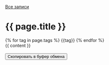 <!DOCTYPE html>
<html>
<head>
   <meta http-equiv="content-type" content="text/html; charset=utf-8" />
   <title>Скрипты → {{ page.name }}</title>
   <link rel="stylesheet" href="/css/syntax.css" type="text/css" />
   <link rel="stylesheet" href="/css/screen.css" type="text/css" media="screen, projection" />
   <link href='http://fonts.googleapis.com/css?family=PT+Sans+Narrow&subset=latin,cyrillic' rel='stylesheet' type='text/css'>
   <meta name="viewport" content="width=device-width, initial-scale=1.0">
</head>
<body>

<div class="site">
  <div class="title">
    <a href="/">Все записи</a>
  </div>

  <style>
  pre.highlight{
    padding: 10px 20px;
    background: #FEFBF3;
    border: 1px solid rgba(0,0,0,.2);
    -webkit-box-shadow: 0 1px 2px rgba(0,0,0,.1);
    -moz-box-shadow: 0 1px 2px rgba(0,0,0,.1);
    box-shadow: 0 1px 2px rgba(0,0,0,.1);
    border-radius: 3px;
    overflow-x: scroll;
  }
  </style>
  <script>
  const copyToClipboard = function(){
    const el = document.createElement('textarea');
    el.value = document.querySelector("code").textContent;
    document.body.appendChild(el);
    el.select();
    document.execCommand('copy');
    document.body.removeChild(el);
    document.querySelector('#notify').innerHTML = 'Скопировано';
    setTimeout(function(){
      document.querySelector('#notify').innerHTML = '';
    }, 2000);
  };
  </script>
  <div id="post">
    <h1>{{ page.title }}</h1>
    {% for tag in page.tags %}
      {{tag}}
    {% endfor %}
    <div class='hr'></div>
    {{ content }}
    <br>
    <br>
    <button class='noforum' onclick="copyToClipboard()">Скопировать в буфер обмена</button>
    <div id='notify'></div>
  </div>

  <br>
  <br>

  <div id='discourse-comments'></div>
  <script type="text/javascript">
    DiscourseEmbed = { discourseUrl: 'https://forum.bubujka.org/',
                       discourseEmbedUrl: '{{site.url}}{{page.url}}' };

    (function() {
      var d = document.createElement('script'); d.type = 'text/javascript'; d.async = true;
      d.src = DiscourseEmbed.discourseUrl + 'javascripts/embed.js';
      (document.getElementsByTagName('head')[0] || document.getElementsByTagName('body')[0]).appendChild(d);
    })();
  </script>

</div>
</body>
</html>
